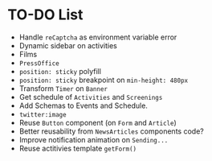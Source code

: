 # TO-DO List

- Handle `reCaptcha` as environment variable error
- Dynamic sidebar on activities
- Films
- `PressOffice`
- `position: sticky` polyfill
- `position: sticky` breakpoint on `min-height: 480px`
- Transform `Timer` on `Banner`
- Get schedule of `Activities` and `Screenings`
- Add Schemas to Events and Schedule.
- `twitter:image`
- Reuse `Button` component (on `Form` and `Article`)
- Better reusability from `NewsArticles` components code?
- Improve notification animation on `Sending...`
- Reuse actitivies template `getForm()`
